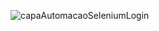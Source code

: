 ![capaAutomacaoSeleniumLogin](https://github.com/Math-Azevedo/automacao_de_login_com_selenium/assets/106936406/d32537ed-ee6b-4ff6-a3f0-8fa39396d8f6)
